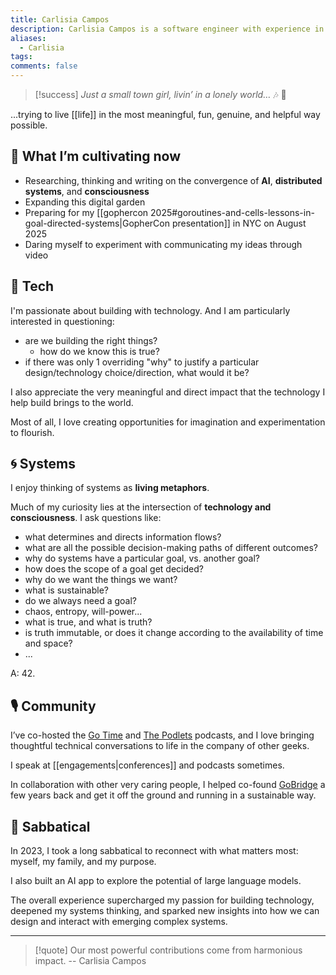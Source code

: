 ```yaml
---
title: Carlisia Campos
description: Carlisia Campos is a software engineer with experience in Go, distributed systems, and Cloud Native technologies. She is passionate about bridging the gap between complex technical concepts and intuitive mental models. Her work and research explore how ideas from biological and goal-directed systems can inform software design.
aliases:
  - Carlisia
tags:
comments: false
---
```


> [!success] _Just a small town girl, livin’ in a lonely world…_ 🎶 🎼

...trying to live [[life]] in the most meaningful, fun, genuine, and helpful way possible.

## 🌿 What I’m cultivating now

- Researching, thinking and writing on the convergence of **AI**, **distributed systems**, and **consciousness**
- Expanding this digital garden
- Preparing for my [[gophercon 2025#goroutines-and-cells-lessons-in-goal-directed-systems|GopherCon presentation]] in NYC on August 2025
- Daring myself to experiment with communicating my ideas through video

## 🧠 Tech

I'm passionate about building with technology. And I am particularly interested in questioning:

- are we building the right things?
  - how do we know this is true?
- if there was only 1 overriding "why" to justify a particular design/technology choice/direction, what would it be?

I also appreciate the very meaningful and direct impact that the technology I help build brings to the world.

Most of all, I love creating opportunities for imagination and experimentation to flourish.

## 🌀 Systems

I enjoy thinking of systems as **living metaphors**.

Much of my curiosity lies at the intersection of **technology and consciousness**. I ask questions like:

- what determines and directs information flows?
- what are all the possible decision-making paths of different outcomes?
- why do systems have a particular goal, vs. another goal?
- how does the scope of a goal get decided?
- why do we want the things we want?
- what is sustainable?
- do we always need a goal?
- chaos, entropy, will-power...
- what is true, and what is truth?
- is truth immutable, or does it change according to the availability of time and space?
- ...

A: 42.

## 🎙 Community

I’ve co-hosted the [Go Time](https://changelog.com/person/carlisia) and [The Podlets](https://www.thepodlets.io/) podcasts, and I love bringing thoughtful technical conversations to life in the company of other geeks.

I speak at [[engagements|conferences]] and podcasts sometimes.

In collaboration with other very caring people, I helped co-found [GoBridge](https://gobridge.org/) a few years back and get it off the ground and running in a sustainable way.

## 🧭 Sabbatical

In 2023, I took a long sabbatical to reconnect with what matters most: myself, my family, and my purpose.

I also built an AI app to explore the potential of large language models.

The overall experience supercharged my passion for building technology, deepened my systems thinking, and sparked new insights into how we can design and interact with emerging complex systems.

---

> [!quote]
> Our most powerful contributions come from harmonious impact. -- Carlisia Campos

